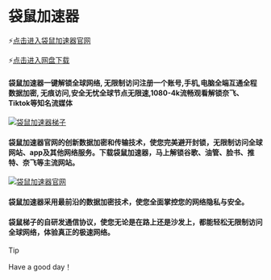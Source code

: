 # 袋鼠加速器

<html>
<head>
<meta charset="utf-8">
<meta name="description" content="袋鼠加速器官网">
<meta name="description1" content="袋鼠VPN官网">
<meta name="description2" content="袋鼠梯子">
<meta name="description3" content="付费梯子推荐">

</head>
</html>

⚡[点击进入袋鼠加速器官网](https://dsdl.live/share.html?channel=s3)

⚡[点击进入网盘下载](https://pan.huang1111.cn/s/vVqb9FE)

#### 袋鼠加速器一键解锁全球网络, 无限制访问注册一个账号,手机,电脑全端互通全程数据加密, 无痕访问,安全无忧全球节点无限速,1080-4k流畅观看解锁奈飞、Tiktok等知名流媒体

[![袋鼠加速器梯子](https://i.postimg.cc/FzNXKm6P/IMG-20241125-114127.jpg)](https://dsdl.live/share.html?channel=s3)

#### 袋鼠加速器官网的创新数据加密和传输技术，使您完美避开封锁，无限制访问全球网站、app及其他网络服务。下载袋鼠加速器，马上解锁谷歌、油管、脸书、推特、奈飞等主流网站。
[![袋鼠加速器官网](https://i.postimg.cc/Bbp9Lk9J/IMG-20241125-114212.jpg)](https://dsdl.live/share.html?channel=s3)

#### 袋鼠加速器采用最前沿的数据加密技术，使您全面掌控您的网络隐私与安全。

#### 袋鼠梯子的自研发通信协议，使您无论是在路上还是沙发上，都能轻松无限制访问全球网络，体验真正的极速网络。




> [!TIP]
> Have a good day！



<!---
- 👋 Hi, I’m @feifeidemaos
- 👀 I’m interested in ...
- 🌱 I’m currently learning ...
- 💞️ I’m looking to collaborate on ...
- 📫 How to reach me ...
- 😄 Pronouns: ...
- ⚡ Fun fact: ...
# 旋风加速器
# 西柚加速器
# 神灯加速器
# 梯子
# 机场
# 梯子推荐

feifeidemaos/feifeidemao
s is a ✨ special ✨ repository because its `README.md` (this file) appears on your GitHub profile.
You can click the Preview link to take a look at your changes.
--->

